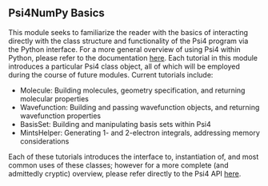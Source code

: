 ## Psi4NumPy Basics

This module seeks to familiarize the reader with the basics of interacting directly with the class structure and functionality of the Psi4 program via the Python interface.  For a more general overview of using Psi4 within Python, please refer to the documentation [here](https://github.com/dsirianni/psi4_api-docs).  Each tutorial in this module introduces a particular Psi4 class object, all of which will be employed during the course of future modules.  Current tutorials include:

* Molecule: Building molecules, geometry specification, and returning molecular properties 
* Wavefunction: Building and passing wavefunction objects, and returning wavefunction properties
* BasisSet: Building and manipulating basis sets within Psi4
* MintsHelper: Generating 1- and 2-electron integrals, addressing memory considerations

Each of these tutorials introduces the interface to, instantiation of, and most common uses of these classes; however for a more complete (and admittedly cryptic) overview, please refer directly to the Psi4 API [here](http://psicode.org/psi4manual/master/psi4api.html#). 

